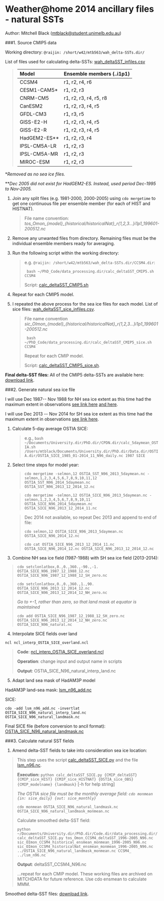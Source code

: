 # Weather@home 2014 ancillary files - natural SSTs

Author: Mitchell Black (mtblack@student.unimelb.edu.au)

###1. Source CMIP5 data

Working directory: `@raijin: /short/w42/mtb563/wah_delta-SSTs.dir/`


List of files used for calculating delta-SSTs: [wah_deltaSST_infiles.csv](https://github.com/MitchellBlack/PhD_Code/blob/73908d41b8b37b0a4cb10b89bfc62efe7d522c82/working_files.dir/wah.dir/wah_deltaSST_infiles.csv)

> | Model   | Ensemble members (..i1p1)  |
> | :----- | :------  |
> | CCSM4 | r1, r2, r4, r6 |
> | CESM1-CAM5* | r1, r2, r3 | 
> | CNRM-CM5 | r1, r2, r3, r4, r5, r8 |
> | CanESM2 | r1, r2, r3, r4, r5 |
> | GFDL-CM3 | r1, r3, r5 |
> | GISS-E2-H | r1, r2, r3, r4, r5 |
> | GISS-E2-R | r1, r2, r3, r4, r5 |
> | HadGEM2-ES** | r1, r2, r3, r4 |
> | IPSL-CM5A-LR | r1, r2, r3 |
> | IPSL-CM5A-MR | r1, r2, r3 |
> | MIROC-ESM | r1, r2, r3 |

*_Removed as no sea ice files._

**_Dec 2005 did not exist for HadGEM2-ES. Instead, used period Dec-1995 to Nov-2005._

1. Join any split files (e.g. 1981-2000, 2000-2005) using `cdo mergetime` to get one continuous file per ensemble member (for each of HIST and HISTNAT).
	> File name convention: *tos_Omon_{model}_{historical/historicalNat}_r{1,2,3...}i1p1_199601-200512.nc*
	
2. Remove any unwanted files from directory. Remaining files must be the individual ensemble members ready for averaging.

3. Run the following script within the working directory:
	> e.g. `@raijin: /short/w42/mtb563/wah_delta-SSTs.dir/CCSM4.dir`:
	>
	> ` bash ~/PhD_Code/data_processing.dir/calc_deltaSST_CMIP5.sh CCSM4`
	>
	> Script: [calc_deltaSST_CMIP5.sh](https://github.com/MitchellBlack/PhD_Code/blob/b7dadd2a7f05cae51dda8d5583344f6bac052eb9/data_processing.dir/calc_deltaSST_CMIP5.sh)

4. Repeat for each CMIP5 model.

5. I repeated the above process for the sea ice files for each model. List of sice files: [wah_deltaSST_sice_infiles.csv](https://github.com/MitchellBlack/PhD_Code/blob/66750b5891d3c92945af0091efeda6dcb63c1d91/working_files.dir/wah.dir/wah_deltaSST_sice_infiles.csv). 

	> File name 	convention *sic_OImon_{model}_{historical/historicalNat}_r{1,2,3...}i1p1_199601-200512.nc*
	> 
	> ` bash ~/PhD_Code/data_processing.dir/calc_deltaSST_CMIP5_sice.sh CCSM4`
	>
	> Repeat for each CMIP model.
	>
	> Script: [calc_deltaSST_CMIP5_sice.sh](https://github.com/MitchellBlack/PhD_Code/blob/6403ac5d5bc4617aa57e8cfdcae58352dd217b15/data_processing.dir/calc_deltaSST_CMIP5_sice.sh).

**Final delta-SST files:** All of the CMIP5 delta-SSTs are available here: [download link](https://www.dropbox.com/s/i5u57x2vl1rw9e6/deltaSST_CMIP5.zip?dl=0).

###2. Generate natural sea ice file

I will use Dec 1987-- Nov 1988 for NH sea ice extent as this time had the maximum extent in observations [see link here](http://nsidc.org/arcticseaicenews/files/2014/03/Figure3.png) [and here](http://nsidc.org/arcticseaicenews/files/2014/10/monthly_ice_NH_09.png).

I will use Dec 2013 -- Nov 2014 for SH sea ice extent as this time had the maximum extent in observations [see link here](http://arctic.atmos.uiuc.edu/cryosphere/antarctic.sea.ice.interactive.html). 

1. Calculate 5-day average OSTIA SICE:

	> e.g., `bash ~/Documents/University.dir/PhD.dir/CPDN.dir/calc_5daymean_OSTIA.sh /Users/mtblack/Documents/University.dir/PhD.dir/Data.dir/OSTIA.dir/OSTIA_SICE_1985_01-2014_11_N96_daily.nc 1987 SICE`

2. Select time steps for model year:

	> `cdo mergetime -selmon,12 OSTIA_SST_N96_2013_5daymean.nc -selmon,1,2,3,4,5,6,7,8,9,10,11,12 OSTIA_SST_N96_2014_5daymean.nc OSTIA_SST_N96_2013_12_2014_12.nc`

	> `cdo mergetime -selmon,12 OSTIA_SICE_N96_2013_5daymean.nc -selmon,1,2,3,4,5,6,7,8,9,10,11 OSTIA_SICE_N96_2014_5daymean.nc OSTIA_SICE_N96_2013_12_2014_11.nc`
	
	> Dec 2014 not available, so repeat Dec 2013 and append to end of file:
	>
	> `cdo selmon,12 OSTIA_SICE_N96_2013_5daymean.nc OSTIA_SICE_N96_2014_12.nc`
	>
	> `cdo cat OSTIA_SICE_N96_2013_12_2014_11.nc OSTIA_SICE_N96_2014_12.nc OSTIA_SICE_N96_2013_12_2014_12.nc`

3. Combine NH sea ice field  (1987-1988) with SH sea ice field  (2013-2014):

> `cdo setclonlatbox,0.,0.,360.,-90.,-1. OSTIA_SICE_N96_1987_12_1988_12.nc OSTIA_SICE_N96_1987_12_1988_12_SH_zero.nc`
>
> `cdo setclonlatbox,0.,0.,360.,1.,90. OSTIA_SICE_N96_2013_12_2014_12.nc OSTIA_SICE_N96_2013_12_2014_12_NH_zero.nc`
>
> *Go to +-1, rather than zero, so that land mask at equator is maintained*
>
> `cdo add OSTIA_SICE_N96_1987_12_1988_12_SH_zero.nc OSTIA_SICE_N96_2013_12_2014_12_NH_zero.nc  OSTIA_SICE_N96_natural.nc`

4. Interpolate SICE fields over land

`ncl ncl_interp_OSTIA_SICE_overland.ncl`

> **Code**: [ncl_interp_OSTIA_SICE_overland.ncl](https://github.com/MitchellBlack/CPDN/blob/master/ncl_interp_OSTIA_SICE_overland.ncl)
>
> **Operation**: change input and output name in scripts
>
> **Output**: OSTIA_SICE_N96_natural_interp_land.nc

5. Adapt land sea mask of HadAM3P model

HadAM3P land-sea mask: [lsm_n96_add.nc](https://www.dropbox.com/s/j1dgrxdny0jhfmd/lsm_n96_add.nc?dl=0)

SICE:

`cdo -add lsm_n96_add.nc -invertlat OSTIA_SICE_N96_natural_interp_land.nc OSTIA_SICE_N96_natural_landmask.nc`

Final SICE file (before conversion to ancil format): [OSTIA_SICE_N96_natural_landmask.nc](https://www.dropbox.com/s/ia4uo1w5cu3qgm0/OSTIA_SICE_N96_natural_landmask.nc?dl=0)


###3. Calculate natural SST fields

1. Amend delta-SST fields to take into consideration sea ice location:

> This step uses the script [calc_deltaSST_SICE.py](https://github.com/MitchellBlack/PhD_Code/blob/ffac7015328eae07e154d587769b4cae55674d91/data_processing.dir/calc_deltaSST_SICE.py) and the file [lsm_n96.nc](https://www.dropbox.com/s/9idyh1yiljhzg05/lsm_n96.nc?dl=0).
> 
> **Execution:** `python calc_deltaSST_SICE.py {CMIP_deltaSST} {CMIP_sice_HIST} {CMIP_sice_HISTNAT} {OSTIA_sice_OBS} {CMIP_modelname} {landmask}` [-h for help string]
> 
> *The OSTIA sice file must be the monthly average field: `cdo monmean {in: sice_daily} {out: sice_monthly}`*
>
> `cdo monmean OSTIA_SICE_N96_natural_landmask.nc OSTIA_SICE_N96_natural_landmask_monmean.nc`
>
> Calculate smoothed delta-SST field:
> 
> `python ~/Documents/University.dir/PhD.dir/Code.dir/data_processing.dir/calc_deltaSST_SICE.py tos_Omon_CCSM4_deltaSST_1996-2005_N96.nc sic_OImon_CCSM4_historical_ensmean_monmean_1996-2005_N96.nc sic_OImon_CCSM4_historicalNat_ensmean_monmean_1996-2005_N96.nc ../OSTIA_SICE_N96_natural_landmask_monmean.nc CCSM4_ ../lsm_n96.nc`
>
> **Output**: deltaSST_CCSM4_N96.nc
>
> ...repeat for each CMIP model. These working files are archived on MITCHDATA for future reference. Use cdo ensmean to calculate MMM.

Smoothed delta-SST files: [download link](https://www.dropbox.com/s/yaw5ifvogiydeac/WAH_deltaSST.dir.zip?dl=0).




